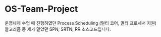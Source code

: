 # OS-Team-Project
운영체제 수업 때 진행하였던 Process Scheduling (멀티 코어, 멀티 프로세서 지원) 알고리즘 중 제가 맡았던 SPN, SRTN, RR 소스코드입니다.
